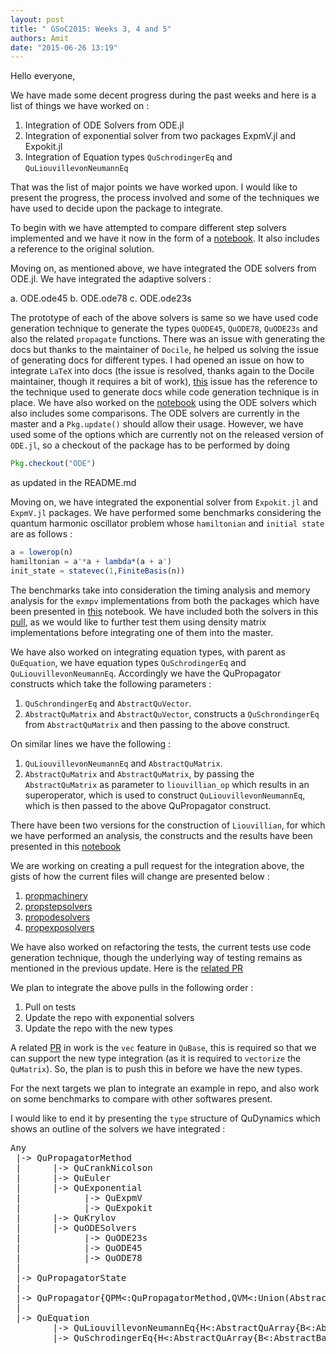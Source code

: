 ```yaml
---
layout: post
title: " GSoC2015: Weeks 3, 4 and 5"
authors: Amit
date: "2015-06-26 13:19"
---
```


Hello everyone,

We have made some decent progress during the past weeks and here is a list of things we have worked on :

 1. Integration of ODE Solvers from ODE.jl
 2. Integration of exponential solver from two packages ExpmV.jl and Expokit.jl
 3. Integration of Equation types `QuSchrodingerEq` and `QuLiouvillevonNeumannEq`

That was the list of major points we have worked upon. I would like to present the progress, the process involved and some of the techniques we have used to decide upon the package to integrate.

To begin with we have attempted to compare different step solvers implemented and we have it now in the form of a [notebook](https://github.com/amitjamadagni/Notes-Notebooks/blob/master/Notebooks/Propagators%20using%20Step%20Solvers.ipynb). It also includes a reference to the original solution.

Moving on, as mentioned above, we have integrated the ODE solvers from ODE.jl. We have integrated the adaptive solvers :

a. ODE.ode45
b. ODE.ode78
c. ODE.ode23s

The prototype of each of the above solvers is same so we have used code generation technique to generate the types `QuODE45`, `QuODE78`, `QuODE23s` and also the related `propagate` functions. There was an issue with generating the docs but thanks to the maintainer of `Docile`, he helped us solving the issue of generating docs for different types. I had opened an issue on how to integrate `LaTeX` into docs (the issue is resolved, thanks again to the Docile maintainer, though it requires a bit of work), [this](https://github.com/JuliaQuantum/QuDynamics.jl/issues/5) issue has the reference to the technique used to generate docs while code generation technique is in place. We have also worked on the [notebook](https://github.com/amitjamadagni/Notes-Notebooks/blob/master/Notebooks/Propagators%20using%20ODE%20solvers.ipynb) using the ODE solvers which also includes some comparisons. The ODE solvers are currently in the master and a `Pkg.update()` should allow their usage. However, we have used some of the options which are currently not on the released version of `ODE.jl`, so a checkout of the package has to be performed by doing

```julia
Pkg.checkout("ODE")
```

as updated in the README.md

Moving on, we have integrated the exponential solver from `Expokit.jl` and `ExpmV.jl` packages. We have performed some benchmarks considering the quantum harmonic oscillator problem whose `hamiltonian` and `initial state` are as follows :

```julia
a = lowerop(n)
hamiltonian = a'*a + lambda*(a + a')
init_state = statevec(1,FiniteBasis(n))
```

The benchmarks take into consideration the timing analysis and memory analysis for the `exmpv` implementations from both the packages which have been presented in [this](https://github.com/amitjamadagni/Notes-Notebooks/blob/master/Notebooks/Efficiency%20analysis%20for%20expo%20solvers.ipynb) notebook. We have included both the solvers in this [pull](https://github.com/JuliaQuantum/QuDynamics.jl/pull/13), as we would like to further test them using density matrix implementations before integrating one of them into the master.


We have also worked on integrating equation types, with parent as `QuEquation`, we have equation types `QuSchrodingerEq` and `QuLiouvillevonNeumannEq`. Accordingly we have the QuPropagator constructs which take the following parameters :

1. `QuSchrondingerEq` and `AbstractQuVector`.
2. `AbstractQuMatrix` and `AbstractQuVector`, constructs a `QuSchrondingerEq` from `AbstractQuMatrix` and then passing to the above construct.

On similar lines we have the following :

1. `QuLiouvillevonNeumannEq` and `AbstractQuMatrix`.
2. `AbstractQuMatrix` and `AbstractQuMatrix`, by passing the `AbstractQuMatrix` as parameter to `liouvillian_op` which results in an superoperator, which is used to construct `QuLiouvillevonNeumannEq`, which is then passed to the above QuPropagator construct.

There have been two versions for the construction of `Liouvillian`, for  which we have performed an analysis, the constructs and the results have been presented in this [notebook](https://github.com/JuliaQuantum/QuDynamics.jl/pull/13)

We are working on creating a pull request for the integration above, the gists of how the current files will change are presented below :

1. [propmachinery](https://gist.github.com/amitjamadagni/e1f469c2beb951d3f6a6)
2. [propstepsolvers](https://gist.github.com/amitjamadagni/4aeeeeca18610cf00e1f)
3. [propodesolvers](https://gist.github.com/amitjamadagni/2123d3b44f14b57b653a)
4. [propexposolvers](https://gist.github.com/amitjamadagni/30a975acd0722dfa6b87)

We have also worked on refactoring the tests, the current tests use code generation technique, though the underlying way of testing remains as mentioned in the previous update. Here is the [related PR](https://github.com/JuliaQuantum/QuDynamics.jl/pull/14)

We plan to integrate the above pulls in the following order :

1. Pull on tests
2. Update the repo with exponential solvers
3. Update the repo with the new types

A related [PR](https://github.com/JuliaQuantum/QuBase.jl/pull/37) in work is the `vec` feature in `QuBase`, this is required so that we can support the new type integration (as it is required to `vectorize` the `QuMatrix`). So, the plan is to push this in before we have the new types.

For the next targets we plan to integrate an example in repo, and also work on some benchmarks to compare with other softwares present.

I would like to end it by presenting the `type` structure of QuDynamics which shows an outline of the solvers we have integrated :
<pre>
Any
 |-> QuPropagatorMethod
 |      |-> QuCrankNicolson
 |      |-> QuEuler
 |      |-> QuExponential
 |            |-> QuExpmV
 |            |-> QuExpokit
 |      |-> QuKrylov
 |      |-> QuODESolvers
 |            |-> QuODE23s
 |            |-> QuODE45
 |            |-> QuODE78
 |
 |-> QuPropagatorState
 |
 |-> QuPropagator{QPM<:QuPropagatorMethod,QVM<:Union(AbstractQuArray{B<:AbstractBasis{S<:AbstractStructure},T,2},AbstractQuArray{B<:AbstractBasis{S<:AbstractStructure},T,1})}
 |
 |-> QuEquation
        |-> QuLiouvillevonNeumannEq{H<:AbstractQuArray{B<:AbstractBasis{S<:AbstractStructure},T,2}}
        |-> QuSchrodingerEq{H<:AbstractQuArray{B<:AbstractBasis{S<:AbstractStructure},T,2}}

</pre>
